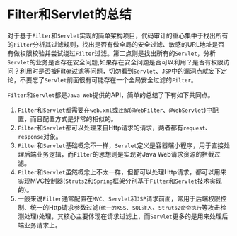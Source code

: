 # Filter和Servlet的总结

对于基于`Filter`和`Servlet`实现的简单架构项目，代码审计的重心集中于找出所有的`Filter`分析其过滤规则，找出是否有做全局的安全过滤、敏感的URL地址是否有做权限校验并尝试绕过`Filter`过滤。第二点则是找出所有的`Servlet`，分析`Servlet`的业务是否存在安全问题,如果存在安全问题是否可以利用？是否有权限访问？利用时是否被Filter过滤等问题，切勿看到`Servlet`、`JSP`中的漏洞点就妄下定论，不要忘了`Servlet`前面很有可能存在一个全局安全过滤的`Filter`。

`Filter`和`Servlet`都是`Java Web`提供的API，简单的总结了下有如下共同点。

1. `Filter`和`Servlet`都需要在`web.xml`或`注解`(`@WebFilter`、`@WebServlet`)中配置，而且配置方式是非常的相似的。
2. `Filter`和`Servlet`都可以处理来自Http请求的请求，两者都有`request`、`response`对象。
3. `Filter`和`Servlet`基础概念不一样，`Servlet`定义是容器端小程序，用于直接处理后端业务逻辑，而`Filter`的思想则是实现对Java Web请求资源的拦截过滤。
4. `Filter`和`Servlet`虽然概念上不太一样，但都可以处理Http请求，都可以用来实现MVC控制器(`Struts2`和`Spring`框架分别基于`Filter`和`Servlet`技术实现的)。
5. 一般来说`Filter`通常配置在`MVC`、`Servlet`和`JSP`请求前面，常用于后端权限控制、统一的Http请求参数过滤(`统一的XSS`、`SQL注入`、`Struts2命令执行`等攻击检测处理)处理，其核心主要体现在请求过滤上，而`Servlet`更多的是用来处理后端业务请求上。